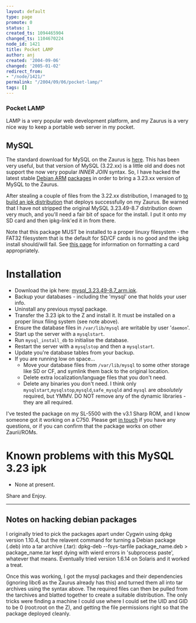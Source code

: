 ```yaml
---
layout: default
type: page
promote: 0
status: 1
created_ts: 1094465904
changed_ts: 1104670224
node_id: 1421
title: Pocket LAMP
author: anj
created: '2004-09-06'
changed: '2005-01-02'
redirect_from:
- "/node/1421/"
permalink: "/2004/09/06/pocket-lamp/"
tags: []
---
```

### Pocket LAMP
LAMP is a very popular web development platform, and my Zaurus is a very nice way to keep a portable web server in my pocket.
<!--break-->

## MySQL
The standard download for MySQL on the Zaurus is [here](http://www.caulfei.demon.co.uk/zaurus/).  This has been very useful, but that version of MySQL (3.22.xx) is a little old and does not support the now very popular _INNER JOIN_ syntax.  So, I have hacked the latest stable [Debian ARM](http://www.debian.org/ports/arm/) [packages](http://packages.debian.org/cgi-bin/search_packages.pl?version=stable&subword=1&exact=&arch=any&releases=all&case=insensitive&keywords=mysql-&searchon=names) in order to bring a 3.23.xx version of MySQL to the Zaurus.  

After stealing a couple of files from the 3.22.xx distribution, I managed to [to build an ipk distribution](http://docs.zaurus.com/index.php?id=ipkg_howto) that deploys successfully on my Zaurus.  Be warned that I have not stripped the original MySQL 3.23.49-8.7 distribution down very much, and you'll need a fair bit of space for the install.  I put it onto my SD card and then ipkg-link'ed it in from there.

Note that this package MUST be installed to a proper linuxy filesystem - the FAT32 filesystem that is the default for SD/CF cards is no good and the ipkg install should/will fail.  See [this page](http://anjackson.net/2005/01/02/formatting-an-sd-card-as-ext2) for information on formatting a card appropriately.

# Installation
* Download the ipk here: [mysql_3.23.49-8.7_arm.ipk](http://anjackson.net/extras/mysql_3.23.49-8.7_arm.ipk).
* Backup your databases - including the 'mysql' one that holds your user info.
* Uninstall any previous mysql package.
* Transfer the 3.23 ipk to the Z and install it.  It must be installed on a proper linux filing system (see note above).
* Ensure the database files in `/var/lib/mysql` are writable by user '`daemon`'.
* Start up the server with a `mysqlstart`.
* Run `mysql_install_db` to initialise the database.
* Restart the server with a `mysqlstop` and then a `mysqlstart`.
* Update you're database tables from your backup.
* If you are running low on space...
    * Move your database files from `/var/lib/mysql` to some other storage like SD or CF, and symlink them back to the original location.
    * Delete extra localization/language files that you don't need.
    * Delete any binaries you don't need.  I think only `mysqlstart`,`mysqlstop`,`mysqld`,`safe_mysqld` and `mysql` are _absolutely_ required, but YMMV.  DO NOT remove any of the dynamic libraries - they are all required.

I've tested the package on my SL-5500 with the v3.1 Sharp ROM, and I know someone got it working on a C750.  Please get [in touch](http://anjackson.net/contact) if you have any questions, or if you can confirm that the package works on other Zaurii/ROMs.

# Known problems with this MySQL 3.23 ipk
* None at present.

Share and Enjoy.

----

## Notes on hacking debian packages
I originally tried to pick the packages apart under Cygwin using dpkg version 1.10.4, but the relavent command for turning a Debian package (.deb) into a tar archive (.tar):
    dpkg-deb --fsys-tarfile package_name.deb > package_name.tar
kept dying with wierd errors in 'subprocess paste', whatever that means.  Eventually tried version 1.6.14 on Solaris and it worked a treat.

Once this was working, I got the mysql packages and their dependencies (ignoring libc6 as the Zaurus already has this) and turned them all into tar archives using the syntax above.  The required files can then be pulled from the tarchives and blatted together to create a suitable distribution.  The only tricks were finding a machine I could use where I could set the UID and GID to be 0 (root:root on the Z), and getting the file permissions right so that the package deployed cleanly.
